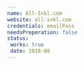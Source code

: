 ```yaml
---
name: All-Inkl.com
website: all-inkl.com
credentials: emailPass
needsPreperation: false
status:
 works: true
 date: 2018-08
---
```


